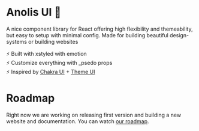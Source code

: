 Anolis UI 🦎
=======

A nice component library for React offering high flexibility and themeability, but easy to setup with minimal config. Made for building beautiful design-systems or building websites

⚡️ Built with xstyled with emotion <br/>
⚡️ Customize everything with _psedo props <br/>
⚡️ Inspired by [Chakra UI](https://chakra-ui.com) + [Theme UI](https://theme-ui.com/)

# Roadmap
Right now we are working on releasing first version and building a new website and documentation. You can watch [our roadmap](https://www.notion.so/Anolis-UI-roadmap-0ce3854b4b88445983906e99908d65a7).
